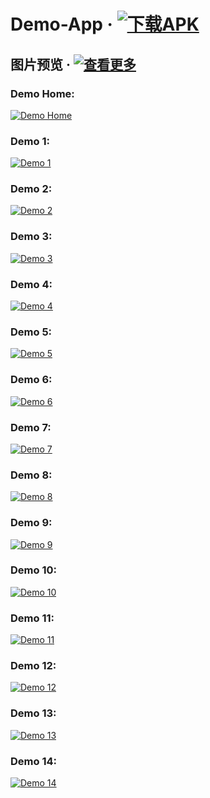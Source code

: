 # Demo-App &middot; [![下载APK](https://img.shields.io/badge/Download-Demo%20Apk-45c703 "下载APK")](https://github.com/Leaqi/SwipeDrawer/releases/download/1.0/demo.apk "下载APK")
## 图片预览 &middot; [![查看更多](https://img.shields.io/badge/More-%E6%9F%A5%E7%9C%8B%E6%9B%B4%E5%A4%9A-blue "查看更多")](https://Leaqi.github.io/SwipeDrawer/pics.html "查看更多")
### Demo Home:
[![Demo Home](https://p.ssl.qhimg.com/t01b36f1353d11068a0.jpg "Demo Home")](https://Leaqi.github.io/SwipeDrawer/pics.html "Demo Home")
### Demo 1:
[![Demo 1](https://p.ssl.qhimg.com/t01433cdb424d19230d.jpg "Demo 1")](https://Leaqi.github.io/SwipeDrawer/pics.html "Demo 1")
### Demo 2:
[![Demo 2](https://p.ssl.qhimg.com/t01b761c28a2bc1308a.jpg "Demo 2")](https://Leaqi.github.io/SwipeDrawer/pics.html "Demo 2")
### Demo 3:
[![Demo 3](https://p.ssl.qhimg.com/t0193c2274ce418c2c7.jpg "Demo 3")](https://Leaqi.github.io/SwipeDrawer/pics.html "Demo 3")
### Demo 4:
[![Demo 4](https://p.ssl.qhimg.com/t01c2dc0d5aa1e6af03.jpg "Demo 4")](https://Leaqi.github.io/SwipeDrawer/pics.html "Demo 4")
### Demo 5:
[![Demo 5](https://p.ssl.qhimg.com/t0111a3d372c8b617f8.jpg "Demo 5")](https://Leaqi.github.io/SwipeDrawer/pics.html "Demo 5")
### Demo 6:
[![Demo 6](https://p.ssl.qhimg.com/t0113a7f76f1bb376de.jpg "Demo 6")](https://Leaqi.github.io/SwipeDrawer/pics.html "Demo 6")
### Demo 7:
[![Demo 7](https://p.ssl.qhimg.com/t011f4aa76371a97c2d.jpg "Demo 7")](https://Leaqi.github.io/SwipeDrawer/pics.html "Demo 7")
### Demo 8:
[![Demo 8](https://p.ssl.qhimg.com/t018869655c0d14c571.jpg "Demo 8")](https://Leaqi.github.io/SwipeDrawer/pics.html "Demo 8")
### Demo 9:
[![Demo 9](https://p.ssl.qhimg.com/t012558e45962de481d.jpg "Demo 9")](https://Leaqi.github.io/SwipeDrawer/pics.html "Demo 9")
### Demo 10:
[![Demo 10](https://p.ssl.qhimg.com/t01160d20033ea317c6.jpg "Demo 10")](https://Leaqi.github.io/SwipeDrawer/pics.html "Demo 10")
### Demo 11:
[![Demo 11](https://p.ssl.qhimg.com/t01ae673f305442d7b9.jpg "Demo 11")](https://Leaqi.github.io/SwipeDrawer/pics.html "Demo 11")
### Demo 12:
[![Demo 12](https://p.ssl.qhimg.com/t01c6421d5583a403bb.jpg "Demo 12")](https://Leaqi.github.io/SwipeDrawer/pics.html "Demo 12")
### Demo 13:
[![Demo 13](https://p.ssl.qhimg.com/t01fedfa4a1f176dc57.jpg "Demo 13")](https://Leaqi.github.io/SwipeDrawer/pics.html "Demo 13")
### Demo 14:
[![Demo 14](https://p.ssl.qhimg.com/t012f200826d70e56be.jpg "Demo 14")](https://Leaqi.github.io/SwipeDrawer/pics.html "Demo 14")
